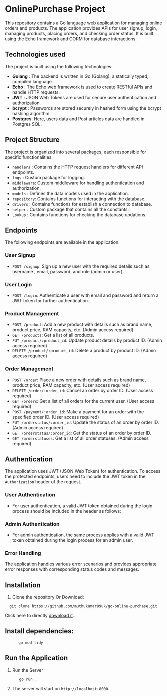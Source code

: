 # OnlinePurchase Project
This repository contains a Go language web application for managing online orders and products. The application provides APIs for user signup, login, managing products, placing orders, and checking order status. It is built using the Echo framework and GORM for database interactions.

## Technologies used
The project is built using the following technologies:
- **Golang**  : The backend is written in Go (Golang), a statically typed, compiled language.
- **Echo**   : The Echo web framework is used to create RESTful APIs and handle HTTP requests.
- **JWT**     : JSON Web Tokens are used for secure user authentication and authorization.
- **bcrypt**  : Passwords are stored securely in hashed form using the bcrypt hashing algorithm.
- **Postgres**: Here, users data and Post articles data are handled in Postgres SQL.

## Project Structure
The project is organized into several packages, each responsible for specific functionalities:
- `handlers`  : Contains the HTTP request handlers for different API endpoints.
- `logs`      : Custom package for logging.
- `middleware`: Custom middleware for handling authentication and authorization.
- `models`    : Defines the data models used in the application.
- `repository`: Contains functions for interacting with the database.
- `drivers`   : Contains functions for establish a connection to database.
- `helper`    : Custom package that contains all the constants.
- `Lookup`    : Contains functions for checking the database updations.

## Endpoints
The following endpoints are available in the application:

### User Signup
- `POST /signup`: Sign up a new user with the required details such as username , email, password, and role (admin or user).

### User Login
- `POST /login`: Authenticate a user with email and password and return a JWT token for further authentication.

### Product Management
- `POST /product`: Add a new product with details such as brand name, product price, RAM capacity, etc. (Admin access required)
- `GET /products`: Get a list of all products.
- `PUT /product/:product_id`: Update product details by product ID. (Admin access required)
- `DELETE /product/:product_id`: Delete a product by product ID. (Admin access required)

### Order Management
- `POST /order`: Place a new order with details such as brand name, product price, RAM capacity, etc. (User access required)
- `DELETE /order/:order_id`: Cancel an order by order ID. (User access required)
- `GET /orders`: Get a list of all orders for the current user. (User access required)
- `POST /payment/:order_id`: Make a payment for an order with the specified order ID. (User access required)
- `PUT /orderstatus/:order_id`: Update the status of an order by order ID. (Admin access required)
- `GET /orderstatus/:order_id`: Get the status of an order by order ID.
- `GET /orderstatuses`: Get a list of all order statuses. (Admin access required)

## Authentication
The application uses JWT (JSON Web Token) for authentication. To access the protected endpoints, users need to include the JWT token in the `Authorization` header of the request.

### User Authentication
- For user authentication, a valid JWT token obtained during the login process should be included in the header as follows:

### Admin Authentication
- For admin authentication, the same process applies with a valid JWT token obtained during the login process for an admin user.

### Error Handling
The application handles various error scenarios and provides appropriate error responses with corresponding status codes and messages.

## Installation

 1. Clone the repository Or Download:

 ```
   git clone https://github.com/muthukumar89uk/go-online-purchase.git
 ```

Click here to directly [download it](https://github.com/muthukumar89uk/go-online-purchase/zipball/master).

## Install dependencies:

          go mod tidy

## Run the Application
  1. Run the Server
   
       ```
          go run .
       ```  

  2. The server will start on `http://localhost:8000`.
